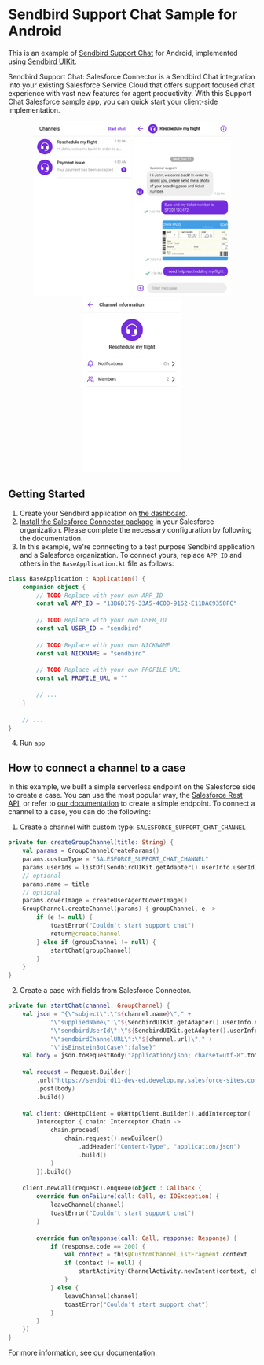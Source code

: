 # Sendbird Support Chat Sample for Android
This is an example of [Sendbird Support Chat](https://sendbird.com/docs/support-chat/v1/overview) for Android, implemented using [Sendbird UIKit](https://sendbird.com/docs/uikit/v3/android/overview).
<p>
Sendbird Support Chat: Salesforce Connector is a Sendbird Chat integration into your existing Salesforce Service Cloud that offers support focused chat experience with vast new features for agent productivity. With this Support Chat Salesforce sample app, you can quick start your client-side implementation.
</p>

<center>
  <img
    src="./channel_list.png"
    width="200"
  />
  <img
    src="./channel.png"
    width="200"
  />
  <img
    src="./channel_info.png"
    width="200"
  />
</center>


## Getting Started
1. Create your Sendbird application on [the dashboard](https://dashboard.sendbird.com/auth/signup).
2. [Install the Salesforce Connector package](https://sendbird.com/docs/support-chat/v1/salesforce-connector/integrate-with-salesforce-service-cloud) in your Salesforce organization. Please complete the necessary configuration by following the documentation.
3. In this example, we're connecting to a test purpose Sendbird application and a Salesforce organization. To connect yours, replace `APP_ID` and others in the `BaseApplication.kt` file as follows:

```kotlin
class BaseApplication : Application() {
    companion object {
        // TODO Replace with your own APP_ID
        const val APP_ID = "13B6D179-33A5-4C0D-9162-E11DAC9358FC"

        // TODO Replace with your own USER_ID
        const val USER_ID = "sendbird"

        // TODO Replace with your own NICKNAME
        const val NICKNAME = "sendbird"

        // TODO Replace with your own PROFILE_URL
        const val PROFILE_URL = ""

        // ...
    }

    // ...
}

```
4. Run `app`

## How to connect a channel to a case
In this example, we built a simple serverless endpoint on the Salesforce side to create a case. You can use the most popular way, the [Salesforce Rest API](https://developer.salesforce.com/docs/atlas.en-us.api_rest.meta/api_rest/intro_rest.htm), or refer to [our documentation](https://sendbird.com/docs/support-chat/v1/salesforce-connector/integrate-with-salesforce-service-cloud#2-step-5-client-side-implementation-3-create-a-case-through-apex-rest-api) to create a simple endpoint. To connect a channel to a case, you can do the following:

1. Create a channel with custom type: `SALESFORCE_SUPPORT_CHAT_CHANNEL`

```kotlin
private fun createGroupChannel(title: String) {
    val params = GroupChannelCreateParams()
    params.customType = "SALESFORCE_SUPPORT_CHAT_CHANNEL"
    params.userIds = listOf(SendbirdUIKit.getAdapter().userInfo.userId)
    // optional
    params.name = title
    // optional
    params.coverImage = createUserAgentCoverImage()
    GroupChannel.createChannel(params) { groupChannel, e ->
        if (e != null) {
            toastError("Couldn't start support chat")
            return@createChannel
        } else if (groupChannel != null) {
            startChat(groupChannel)
        }
    }
}
```

2. Create a case with fields from Salesforce Connector.


```kotlin
private fun startChat(channel: GroupChannel) {
    val json = "{\"subject\":\"${channel.name}\"," +
            "\"suppliedName\":\"${SendbirdUIKit.getAdapter().userInfo.nickname}\"," +
            "\"sendbirdUserId\":\"${SendbirdUIKit.getAdapter().userInfo.userId}\"," +
            "\"sendbirdChannelURL\":\"${channel.url}\"," +
            "\"isEinsteinBotCase\":false}"
    val body = json.toRequestBody("application/json; charset=utf-8".toMediaType())

    val request = Request.Builder()
        .url("https://sendbird11-dev-ed.develop.my.salesforce-sites.com/services/apexrest/cases/")
        .post(body)
        .build()

    val client: OkHttpClient = OkHttpClient.Builder().addInterceptor(
        Interceptor { chain: Interceptor.Chain ->
            chain.proceed(
                chain.request().newBuilder()
                    .addHeader("Content-Type", "application/json")
                    .build()
            )
        }).build()

    client.newCall(request).enqueue(object : Callback {
        override fun onFailure(call: Call, e: IOException) {
            leaveChannel(channel)
            toastError("Couldn't start support chat")
        }

        override fun onResponse(call: Call, response: Response) {
            if (response.code == 200) {
                val context = this@CustomChannelListFragment.context
                if (context != null) {
                    startActivity(ChannelActivity.newIntent(context, channel.url))
                }
            } else {
                leaveChannel(channel)
                toastError("Couldn't start support chat")
            }
        }
    })
}
```

For more information, see [our documentation](https://sendbird.com/docs/support-chat/v1/salesforce-connector/integrate-with-salesforce-service-cloud#2-step-5-client-side-implementation).